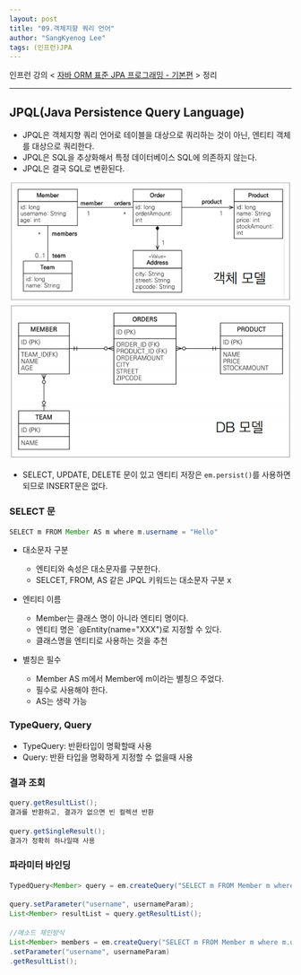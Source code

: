 ```yaml
---
layout: post
title: "09.객체지향 쿼리 언어"
author: "SangKyenog Lee"
tags: (인프런)JPA
---
```


인프런 강의 < [자바 ORM 표준 JPA 프로그래밍 - 기본편](https://www.inflearn.com/course/ORM-JPA-Basic/dashboard) > 정리

---

## JPQL(Java Persistence Query Language)
- JPQL은 객체지향 쿼리 언어로 테이블을 대상으로 쿼리하는 것이 아닌, 엔티티 객체를 대상으로 쿼리한다.
- JPQL은 SQL을 추상화해서 특정 데이터베이스 SQL에 의존하지 않는다.
- JPQL은 결국 SQL로 변환된다.

![36](/assets/jpaimage/jpa36.png)

- SELECT, UPDATE, DELETE 문이 있고 엔티티 저장은 `em.persist()`를 사용하면 되므로 INSERT문은 없다.

### SELECT 문
```java
SELECT m FROM Member AS m where m.username = "Hello"
```
- 대소문자 구분
    - 엔티티와 속성은 대소문자를 구분한다.
    - SELCET, FROM, AS 같은 JPQL 키워드는 대소문자 구분 x

- 엔티티 이름
    - Member는 클래스 명이 아니라 엔티티 명이다.
    - 엔티티 명은 `@Entity(name="XXX")로 지정할 수 있다.
    - 클래스명을 엔티티로 사용하는 것을 추천

- 별칭은 필수
    - Member AS m에서 Member에 m이라는 별칭으 주었다.
    - 필수로 사용해야 한다.
    - AS는 생략 가능

### TypeQuery, Query
- TypeQuery: 반환타입이 명확할때 사용
- Query: 반환 타입을 명확하게 지정할 수 없을때 사용


### 결과 조회
```java
query.getResultList();
결과를 반환하고, 결과가 없으면 빈 컬렉션 반환

query.getSingleResult();
결과가 정확히 하나일때 사용
```

### 파라미터 바인딩
```java
TypedQuery<Member> query = em.createQuery("SELECT m FROM Member m where m.username = :username", Member.class);

query.setParameter("username", usernameParam);
List<Member> resultList = query.getResultList();

//메소드 체인방식
List<Member> members = em.createQuery("SELECT m FROM Member m where m.username = :username", Member.class)
.setParameter("username", usernameParam)
.getResultList();
```